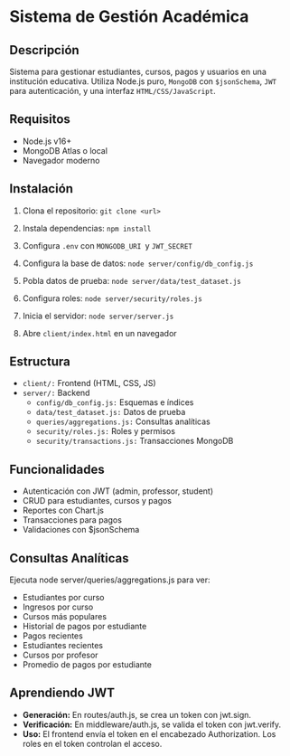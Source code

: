 # Sistema de Gestión Académica
## Descripción
Sistema para gestionar estudiantes, cursos, pagos y usuarios en una institución educativa. Utiliza Node.js puro, `MongoDB` con `$jsonSchema`, `JWT` para autenticación, y una interfaz `HTML/CSS/JavaScript`.
## Requisitos

- Node.js v16+
- MongoDB Atlas o local
- Navegador moderno

## Instalación

1. Clona el repositorio: `git clone <url>`

2. Instala dependencias: `npm install`
3. Configura `.env` con `MONGODB_URI `y `JWT_SECRET`
4. Configura la base de datos: `node server/config/db_config.js`
5. Pobla datos de prueba: `node server/data/test_dataset.js`
6. Configura roles: `node server/security/roles.js`
7. Inicia el servidor: `node server/server.js`
8. Abre `client/index.html` en un navegador

## Estructura

- `client/:` Frontend (HTML, CSS, JS)
- `server/:` Backend
  - `config/db_config.js:` Esquemas e índices
  - `data/test_dataset.js:` Datos de prueba
  - `queries/aggregations.js:` Consultas analíticas
  - `security/roles.js:` Roles y permisos
  - `security/transactions.js:` Transacciones MongoDB



## Funcionalidades

- Autenticación con JWT (admin, professor, student)
- CRUD para estudiantes, cursos y pagos
- Reportes con Chart.js
- Transacciones para pagos
- Validaciones con $jsonSchema

## Consultas Analíticas
Ejecuta node server/queries/aggregations.js para ver:

- Estudiantes por curso
- Ingresos por curso
- Cursos más populares
- Historial de pagos por estudiante
- Pagos recientes
- Estudiantes recientes
- Cursos por profesor
- Promedio de pagos por estudiante

## Aprendiendo JWT

- **Generación:** En routes/auth.js, se crea un token con jwt.sign.
- **Verificación:** En middleware/auth.js, se valida el token con jwt.verify.
- **Uso:** El frontend envía el token en el encabezado Authorization. Los roles en el token controlan el acceso.
